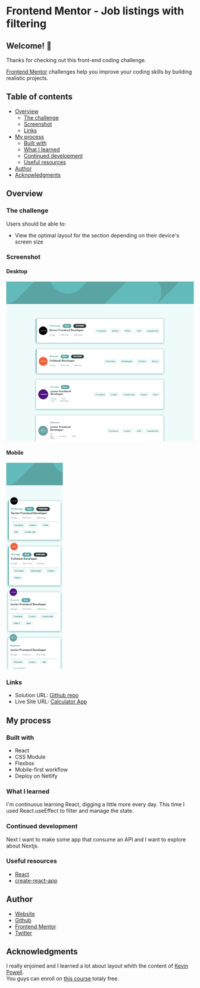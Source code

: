 # Frontend Mentor - Job listings with filtering



## Welcome! 👋

Thanks for checking out this front-end coding challenge.

[Frontend Mentor](https://www.frontendmentor.io) challenges help you improve your coding skills by building realistic projects.


## Table of contents

- [Overview](#overview)
  - [The challenge](#the-challenge)
  - [Screenshot](#screenshot)
  - [Links](#links)
- [My process](#my-process)
  - [Built with](#built-with)
  - [What I learned](#what-i-learned)
  - [Continued development](#continued-development)
  - [Useful resources](#useful-resources)
- [Author](#author)
- [Acknowledgments](#acknowledgments)

## Overview

### The challenge

Users should be able to:

- View the optimal layout for the section depending on their device's screen size

### Screenshot

#### Desktop
![screenshot desktop](./screenshot-desktop.png)

#### Mobile
![screenshot mobile](./screenshot-mobile.png)


### Links

- Solution URL: [Github repo](https://github.com/edgarfb/static-job-listings)
- Live Site URL: [Calculator App](https://edgar-static-job-listings.netlify.app/)

## My process

### Built with

- React
- CSS Module
- Flexbox
- Mobile-first workflow
- Deploy on Netlify


### What I learned

I'm continuous learning React, digging a little more every day. This time I used React.useEffect to filter and manage the state.

### Continued development

Next I want to make some app that consume an API and I want to explore about Nextjs.


### Useful resources

- [React](https://reactjs.org/)
- [create-react-app](https://create-react-app.dev/)


## Author

- [Website](https://www.edgarbritez.com/)
- [Github](https://github.com/edgarfb)
- [Frontend Mentor](https://www.frontendmentor.io/profile/edgarfb)
- [Twitter](https://www.twitter.com/edgarfb_ok)


## Acknowledgments

I really enjoined and I learned a lot about layout whith the content of [Kevin Powell](https://www.kevinpowell.co/).\
You guys can enroll on [this course](https://courses.kevinpowell.co/conquering-responsive-layouts) totaly free.

